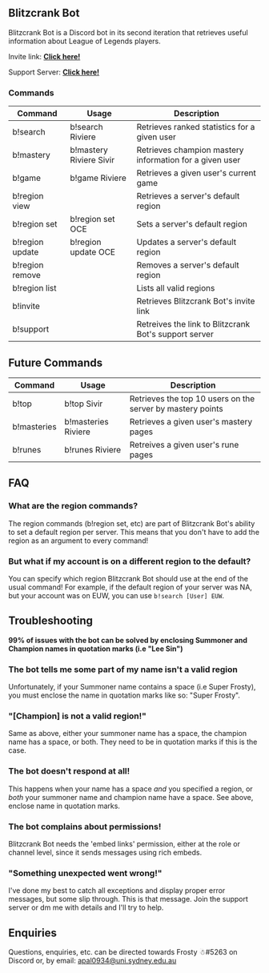 ## Blitzcrank Bot

Blitzcrank Bot is a Discord bot in its second iteration that retrieves useful information about League of Legends players.

Invite link: **[Click here!](https://discordapp.com/oauth2/authorize?client_id=282765243862614016&scope=bot&permissions=19456)**

Support Server: **[Click here!](https://discordapp.com/invite/J78uAgZ)**
### Commands

Command | Usage | Description
--------|------------|------------
b!search|b!search Riviere| Retrieves ranked statistics for a given user
b!mastery|b!mastery Riviere Sivir| Retrieves champion mastery information for a given user
b!game|b!game Riviere| Retrieves a given user's current game
b!region view||Retrieves a server's default region
b!region set|b!region set OCE|Sets a server's default region
b!region update|b!region update OCE|Updates a server's default region
b!region remove||Removes a server's default region
b!region list||Lists all valid regions
b!invite||Retrieves Blitzcrank Bot's invite link
b!support||Retreives the link to Blitzcrank Bot's support server

## Future Commands

Command | Usage | Description
--------|-------|------------
b!top|b!top Sivir|Retrieves the top 10 users on the server by mastery points
b!masteries|b!masteries Riviere| Retrieves a given user's mastery pages
b!runes|b!runes Riviere| Retreives a given user's rune pages

## FAQ

### What are the region commands?
The region commands (b!region set, etc) are part of Blitzcrank Bot's ability to set a default region per server. This means that you don't have to add the region as an argument to every command!

### But what if my account is on a different region to the default?
You can specify which region Blitzcrank Bot should use at the end of the usual command! For example, if the default region of your server was NA, but your account was on EUW, you can use `b!search [User] EUW`.

## Troubleshooting
**99% of issues with the bot can be solved by enclosing Summoner and Champion names in quotation marks (i.e "Lee Sin")**
### The bot tells me some part of my name isn't a valid region
Unfortunately, if your Summoner name contains a space (i.e Super Frosty), you must enclose the name in quotation marks like so: "Super Frosty".

### "[Champion] is not a valid region!"
Same as above, either your summoner name has a space, the champion name has a space, or both. They need to be in quotation marks if this is the case.

### The bot doesn't respond at all!
This happens when your name has a space _and_ you specified a region, or _both_ your summoner name and champion name have a space. See above, enclose name in quotation marks.

### The bot complains about permissions!
Blitzcrank Bot needs the 'embed links' permission, either at the role or channel level, since it sends messages using rich embeds.

### "Something unexpected went wrong!"
I've done my best to catch all exceptions and display proper error messages, but some slip through. This is that message. Join the support server or dm me with details and I'll try to help.

## Enquiries
Questions, enquiries, etc. can be directed towards Frosty ☃#5263 on Discord or, by email: apal0934@uni.sydney.edu.au
